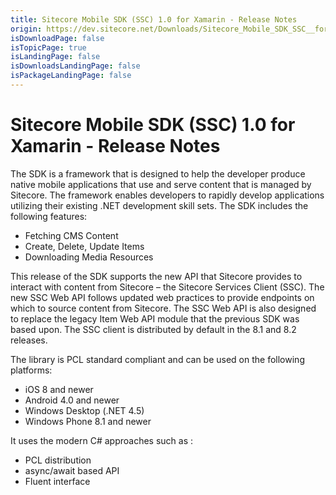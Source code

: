 ```yaml
---
title: Sitecore Mobile SDK (SSC) 1.0 for Xamarin - Release Notes
origin: https://dev.sitecore.net/Downloads/Sitecore_Mobile_SDK_SSC__for_Xamarin/10/Sitecore_Mobile_SDK_SSC_10_for_Xamarin/Release_Notes
isDownloadPage: false
isTopicPage: true
isLandingPage: false
isDownloadsLandingPage: false
isPackageLandingPage: false
---
```


# Sitecore Mobile SDK (SSC) 1.0 for Xamarin - Release Notes

The SDK is a framework that is designed to help the developer produce native mobile applications that use and serve content that is managed by Sitecore. The framework enables developers to rapidly develop applications utilizing their existing .NET development skill sets. The SDK includes the following features:

-   Fetching CMS Content
-   Create, Delete, Update Items
-   Downloading Media Resources

This release of the SDK supports the new API that Sitecore provides to interact with content from Sitecore – the Sitecore Services Client (SSC). The new SSC Web API follows updated web practices to provide endpoints on which to source content from Sitecore. The SSC Web API is also designed to replace the legacy Item Web API module that the previous SDK was based upon. The SSC client is distributed by default in the 8.1 and 8.2 releases.

The library is PCL standard compliant and can be used on the following platforms:

-   iOS 8 and newer
-   Android 4.0 and newer
-   Windows Desktop (.NET 4.5)
-   Windows Phone 8.1 and newer

It uses the modern C# approaches such as :

-   PCL distribution
-   async/await based API
-   Fluent interface